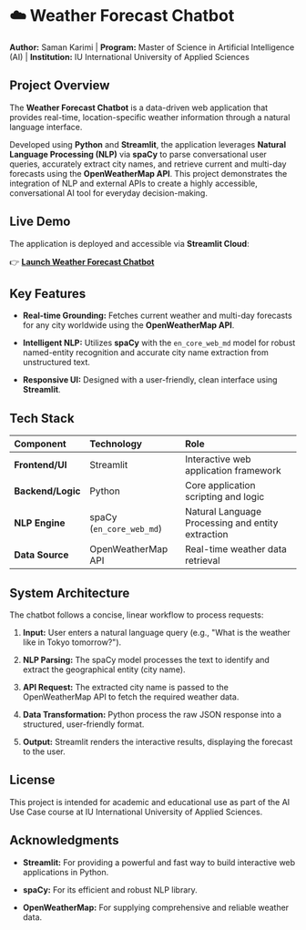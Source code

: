 # ☁️ Weather Forecast Chatbot

**Author:** Saman Karimi | **Program:** Master of Science in Artificial Intelligence (AI) | **Institution:** IU International University of Applied Sciences

##  Project Overview

The **Weather Forecast Chatbot** is a data-driven web application that provides real-time, location-specific weather information through a natural language interface.

Developed using **Python** and **Streamlit**, the application leverages **Natural Language Processing (NLP)** via **spaCy** to parse conversational user queries, accurately extract city names, and retrieve current and multi-day forecasts using the **OpenWeatherMap API**. This project demonstrates the integration of NLP and external APIs to create a highly accessible, conversational AI tool for everyday decision-making.

##  Live Demo

The application is deployed and accessible via **Streamlit Cloud**:

👉 [**Launch Weather Forecast Chatbot**](https://saman-karimi-chatbot-ai-use-case-iu.streamlit.app)

## Key Features

* **Real-time Grounding:** Fetches current weather and multi-day forecasts for any city worldwide using the **OpenWeatherMap API**.

* **Intelligent NLP:** Utilizes **spaCy** with the `en_core_web_md` model for robust named-entity recognition and accurate city name extraction from unstructured text.

* **Responsive UI:** Designed with a user-friendly, clean interface using **Streamlit**.

##  Tech Stack

| **Component** | **Technology** | **Role** | 
| :--- | :--- | :--- | 
| **Frontend/UI** | Streamlit | Interactive web application framework | 
| **Backend/Logic** | Python | Core application scripting and logic | 
| **NLP Engine** | spaCy (`en_core_web_md`) | Natural Language Processing and entity extraction | 
| **Data Source** | OpenWeatherMap API | Real-time weather data retrieval | 

##  System Architecture

The chatbot follows a concise, linear workflow to process requests:

1. **Input:** User enters a natural language query (e.g., "What is the weather like in Tokyo tomorrow?").

2. **NLP Parsing:** The spaCy model processes the text to identify and extract the geographical entity (city name).

3. **API Request:** The extracted city name is passed to the OpenWeatherMap API to fetch the required weather data.

4. **Data Transformation:** Python process the raw JSON response into a structured, user-friendly format.

5. **Output:** Streamlit renders the interactive results, displaying the forecast to the user.

##  License

This project is intended for academic and educational use as part of the AI Use Case course at IU International University of Applied Sciences.

##  Acknowledgments

* **Streamlit:** For providing a powerful and fast way to build interactive web applications in Python.

* **spaCy:** For its efficient and robust NLP library.

* **OpenWeatherMap:** For supplying comprehensive and reliable weather data.

